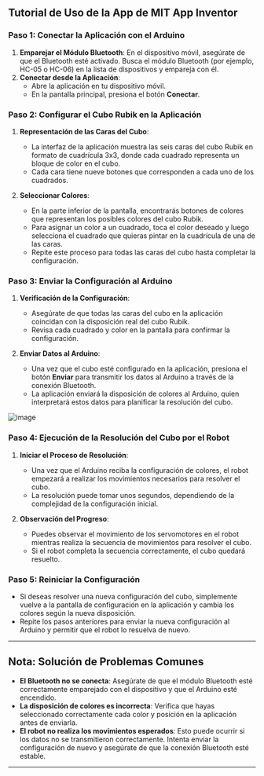 ## Tutorial de Uso de la App de MIT App Inventor

### Paso 1: Conectar la Aplicación con el Arduino

1. **Emparejar el Módulo Bluetooth**: En el dispositivo móvil, asegúrate de que el Bluetooth esté activado. Busca el módulo Bluetooth (por ejemplo, HC-05 o HC-06) en la lista de dispositivos y empareja con él.
2. **Conectar desde la Aplicación**:
   - Abre la aplicación en tu dispositivo móvil.
   - En la pantalla principal, presiona el botón **Conectar**.

### Paso 2: Configurar el Cubo Rubik en la Aplicación

1. **Representación de las Caras del Cubo**:
   - La interfaz de la aplicación muestra las seis caras del cubo Rubik en formato de cuadrícula 3x3, donde cada cuadrado representa un bloque de color en el cubo.
   - Cada cara tiene nueve botones que corresponden a cada uno de los cuadrados.

2. **Seleccionar Colores**:
   - En la parte inferior de la pantalla, encontrarás botones de colores que representan los posibles colores del cubo Rubik.
   - Para asignar un color a un cuadrado, toca el color deseado y luego selecciona el cuadrado que quieras pintar en la cuadrícula de una de las caras.
   - Repite este proceso para todas las caras del cubo hasta completar la configuración.

### Paso 3: Enviar la Configuración al Arduino

1. **Verificación de la Configuración**:
   - Asegúrate de que todas las caras del cubo en la aplicación coincidan con la disposición real del cubo Rubik.
   - Revisa cada cuadrado y color en la pantalla para confirmar la configuración.

2. **Enviar Datos al Arduino**:
   - Una vez que el cubo esté configurado en la aplicación, presiona el botón **Enviar** para transmitir los datos al Arduino a través de la conexión Bluetooth.
   - La aplicación enviará la disposición de colores al Arduino, quien interpretará estos datos para planificar la resolución del cubo.

![image](https://github.com/user-attachments/assets/0141a3e8-0512-4ed7-8532-58ccc436af2f)


### Paso 4: Ejecución de la Resolución del Cubo por el Robot

1. **Iniciar el Proceso de Resolución**:
   - Una vez que el Arduino reciba la configuración de colores, el robot empezará a realizar los movimientos necesarios para resolver el cubo.
   - La resolución puede tomar unos segundos, dependiendo de la complejidad de la configuración inicial.

2. **Observación del Progreso**:
   - Puedes observar el movimiento de los servomotores en el robot mientras realiza la secuencia de movimientos para resolver el cubo.
   - Si el robot completa la secuencia correctamente, el cubo quedará resuelto.

### Paso 5: Reiniciar la Configuración

- Si deseas resolver una nueva configuración del cubo, simplemente vuelve a la pantalla de configuración en la aplicación y cambia los colores según la nueva disposición.
- Repite los pasos anteriores para enviar la nueva configuración al Arduino y permitir que el robot lo resuelva de nuevo.

---

## Nota: Solución de Problemas Comunes

- **El Bluetooth no se conecta**: Asegúrate de que el módulo Bluetooth esté correctamente emparejado con el dispositivo y que el Arduino esté encendido.
- **La disposición de colores es incorrecta**: Verifica que hayas seleccionado correctamente cada color y posición en la aplicación antes de enviarla.
- **El robot no realiza los movimientos esperados**: Esto puede ocurrir si los datos no se transmitieron correctamente. Intenta enviar la configuración de nuevo y asegúrate de que la conexión Bluetooth esté estable.

---
